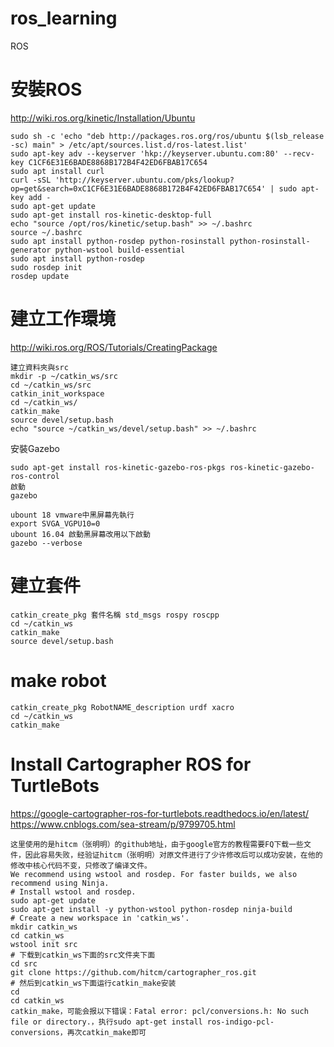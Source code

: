 # ros_learning
ROS

# 安裝ROS
http://wiki.ros.org/kinetic/Installation/Ubuntu
```
sudo sh -c 'echo "deb http://packages.ros.org/ros/ubuntu $(lsb_release -sc) main" > /etc/apt/sources.list.d/ros-latest.list'
sudo apt-key adv --keyserver 'hkp://keyserver.ubuntu.com:80' --recv-key C1CF6E31E6BADE8868B172B4F42ED6FBAB17C654
sudo apt install curl
curl -sSL 'http://keyserver.ubuntu.com/pks/lookup?op=get&search=0xC1CF6E31E6BADE8868B172B4F42ED6FBAB17C654' | sudo apt-key add -
sudo apt-get update
sudo apt-get install ros-kinetic-desktop-full
echo "source /opt/ros/kinetic/setup.bash" >> ~/.bashrc
source ~/.bashrc
sudo apt install python-rosdep python-rosinstall python-rosinstall-generator python-wstool build-essential
sudo apt install python-rosdep
sudo rosdep init
rosdep update
```
# 建立工作環境
http://wiki.ros.org/ROS/Tutorials/CreatingPackage
```
建立資料夾與src
mkdir -p ~/catkin_ws/src
cd ~/catkin_ws/src
catkin_init_workspace
cd ~/catkin_ws/
catkin_make
source devel/setup.bash
echo "source ~/catkin_ws/devel/setup.bash" >> ~/.bashrc
```
安裝Gazebo
```
sudo apt-get install ros-kinetic-gazebo-ros-pkgs ros-kinetic-gazebo-ros-control
啟動
gazebo

ubount 18 vmware中黑屏幕先執行
export SVGA_VGPU10=0
ubount 16.04 啟動黑屏幕改用以下啟動
gazebo --verbose

```



# 建立套件
```
catkin_create_pkg 套件名稱 std_msgs rospy roscpp
cd ~/catkin_ws
catkin_make
source devel/setup.bash
```


# make robot
```
catkin_create_pkg RobotNAME_description urdf xacro
cd ~/catkin_ws
catkin_make
```


# Install  Cartographer ROS for TurtleBots
https://google-cartographer-ros-for-turtlebots.readthedocs.io/en/latest/
https://www.cnblogs.com/sea-stream/p/9799705.html
```
这里使用的是hitcm（张明明）的github地址，由于google官方的教程需要FQ下载一些文件，因此容易失败，经验证hitcm（张明明）对原文件进行了少许修改后可以成功安装，在他的修改中核心代码不变，只修改了编译文件。
We recommend using wstool and rosdep. For faster builds, we also recommend using Ninja.
# Install wstool and rosdep.
sudo apt-get update
sudo apt-get install -y python-wstool python-rosdep ninja-build
# Create a new workspace in 'catkin_ws'.
mkdir catkin_ws
cd catkin_ws
wstool init src
# 下载到catkin_ws下面的src文件夹下面
cd src
git clone https://github.com/hitcm/cartographer_ros.git
# 然后到catkin_ws下面运行catkin_make安装
cd
cd catkin_ws
catkin_make，可能会报以下错误：Fatal error: pcl/conversions.h: No such file or directory.，执行sudo apt-get install ros-indigo-pcl-conversions，再次catkin_make即可
```




